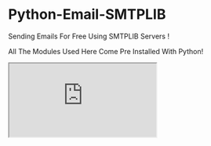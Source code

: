 # Python-Email-SMTPLIB
Sending Emails For Free Using SMTPLIB Servers !

All The Modules Used Here Come Pre Installed With Python!


  
<html>
<iframe src="https://docs.python.org/3/library/smtplib.html" title="Documentation">
</html>
